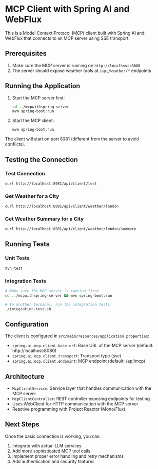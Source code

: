 # MCP Client with Spring AI and WebFlux

This is a Model Context Protocol (MCP) client built with Spring AI and WebFlux that connects to an MCP server using SSE transport.

## Prerequisites

1. Make sure the MCP server is running on `http://localhost:8080`
2. The server should expose weather tools at `/api/weather/*` endpoints

## Running the Application

1. Start the MCP server first:
   ```bash
   cd ../mcpwithspring-server
   mvn spring-boot:run
   ```

2. Start the MCP client:
   ```bash
   mvn spring-boot:run
   ```

The client will start on port 8081 (different from the server to avoid conflicts).

## Testing the Connection

### Test Connection
```bash
curl http://localhost:8081/api/client/test
```

### Get Weather for a City
```bash
curl http://localhost:8081/api/client/weather/london
```

### Get Weather Summary for a City
```bash
curl http://localhost:8081/api/client/weather/london/summary
```

## Running Tests

### Unit Tests
```bash
mvn test
```

### Integration Tests
```bash
# Make sure the MCP server is running first
cd ../mcpwithspring-server && mvn spring-boot:run

# In another terminal, run the integration tests
./integration-test.sh
```

## Configuration

The client is configured in `src/main/resources/application.properties`:

- `spring.ai.mcp.client.base-url`: Base URL of the MCP server (default: http://localhost:8080)
- `spring.ai.mcp.client.transport`: Transport type (sse)
- `spring.ai.mcp.client.endpoint`: MCP endpoint (default: /api/mcp)

## Architecture

- `McpClientService`: Service layer that handles communication with the MCP server
- `McpClientController`: REST controller exposing endpoints for testing
- Uses WebClient for HTTP communication with the MCP server
- Reactive programming with Project Reactor (Mono/Flux)

## Next Steps

Once the basic connection is working, you can:
1. Integrate with actual LLM services
2. Add more sophisticated MCP tool calls
3. Implement proper error handling and retry mechanisms
4. Add authentication and security features 